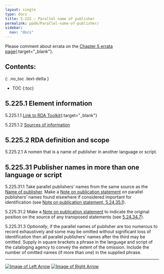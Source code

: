 ```yaml
---
layout: single
type: docs
title: 5.225 — Parallel name of publisher
permalink: ppdm/Parallel-name-of-publisher/
sidebar:
  nav: "docs"
---
```


Please comment about errata on the [Chapter 5 errata page](https://docs.google.com/document/d/14roAt0euvJ-x_AboSVoOcMhDLkXYSk35-btRO8xgKZI/edit#heading=h.4uo8nhcz8flk){:target="_blank"}.

## Contents:
{: .no_toc .text-delta }

- TOC
{:toc}

## 5.225.1 Element information

<a name="5.225.1.1">5.225.1.1</a> [Link to RDA Toolkit](https://beta.rdatoolkit.org/Content/Index?externalId=en-US_ala-5d433872-8c86-3bd2-8b6c-16f43bda686c){:target="_blank"}

<a name="5.225.1.2">5.225.1.2</a> [Sources of information](/DCRMR/ppdm/#5011-sources-of-information)

## 5.225.2 RDA definition and scope

<a name="5.225.2.1">5.225.2.1</a> A nomen that is a name of publisher in another language or script.

## 5.225.31 Publisher names in more than one language or script

<a name="5.225.31.1">5.225.31.1</a> Take parallel publishers’ names from the same source as the [Name of publisher](/DCRMR/ppdm/Name-of-publisher). Make a [Note on publication statement](/DCRMR/ppdm/Note-on-publication-statement) on parallel publishers’ names found elsewhere if considered important for identification (see [Note on publication statement, 5.24.35.1](/DCRMR/ppdm/Note-on-publication-statement/#5.24.35.1)).

<a name="5.225.31.2">5.225.31.2</a> Make a [Note on publication statement](/DCRMR/ppdm/Note-on-publication-statement) to indicate the original position on the source of any transposed statements (see [5.24.34.7](/DCRMR/ppdm/Note-on-publication-statement/#5.24.34.7)).

<a name="5.225.31.3">5.225.31.3</a> *Optionally*, if the parallel names of publisher are too numerous to record exhaustively and some may be omitted without significant loss of identification then all parallel publishers’ names after the third may be omitted. Supply in square brackets a phrase in the language and script of the cataloging agency to convey the extent of the omission. Include the number of omitted names (if more than one) in the supplied phrase.

---

[![Image of Left Arrow](https://rbms-bsc.github.io/DCRMR/assets/pictures/navigation/Arrow_Left.png "5.22 — Name of publisher")](/DCRMR/ppdm/Name-of-publisher/) [![Image of Right Arrow](https://rbms-bsc.github.io/DCRMR/assets/pictures/navigation/Arrow_Right.png "5.23 — Date of publication")](/DCRMR/ppdm/Date-of-publication/)